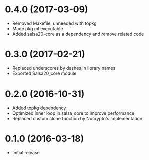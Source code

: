 # 0.4.0 (2017-03-09)

* Removed Makefile, unneeded with topkg
* Made pkg.ml executable
* Added salsa20-core as a dependency and remove related code

# 0.3.0 (2017-02-21)

* Replaced underscores by dashes in library names
* Exported Salsa20_core module

# 0.2.0 (2016-10-31)

* Added topkg dependency
* Optimized inner loop in salsa_core to improve performance
* Replaced custom clone function by Nocrypto's implementation

# 0.1.0 (2016-03-18)

* Initial release
